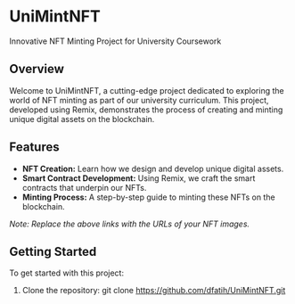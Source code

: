 # UniMintNFT
Innovative NFT Minting Project for University Coursework

## Overview
Welcome to UniMintNFT, a cutting-edge project dedicated to exploring the world of NFT minting as part of our university curriculum. This project, developed using Remix, demonstrates the process of creating and minting unique digital assets on the blockchain.

## Features
- **NFT Creation:** Learn how we design and develop unique digital assets.
- **Smart Contract Development:** Using Remix, we craft the smart contracts that underpin our NFTs.
- **Minting Process:** A step-by-step guide to minting these NFTs on the blockchain.


*Note: Replace the above links with the URLs of your NFT images.*

## Getting Started
To get started with this project:

1. Clone the repository:
git clone https://github.com/dfatih/UniMintNFT.git
